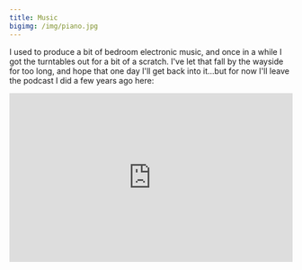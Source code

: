 ```yaml
---
title: Music
bigimg: /img/piano.jpg
---
```


I used to produce a bit of bedroom electronic music, and once in a while I got the turntables out for a bit of a scratch. I've let that fall by the wayside for too long, and hope that one day I'll get back into it...but for now I'll leave the podcast I did a few years ago here:

<iframe width="100%" height="300" scrolling="no" frameborder="no" allow="autoplay" src="https://w.soundcloud.com/player/?url=https%3A//api.soundcloud.com/tracks/11948909&color=%23ff5500&auto_play=false&hide_related=false&show_comments=true&show_user=true&show_reposts=false&show_teaser=true&visual=true"></iframe>
